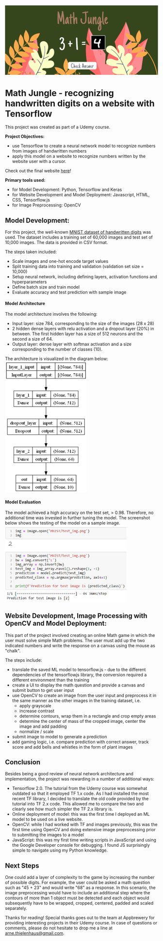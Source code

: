 ![Math Jungle Screenshot](images/mj_screenshot.png)

# Math Jungle - recognizing handwritten digits on a website with Tensorflow
 
This project was created as part of a Udemy course.

__Project Objectives:__
- use Tensorflow to create a neural network model to recognize numbers from images of handwritten numbers
- apply this model on a website to recognize numbers written by the website user with a cursor.

Check out the final website [here](https://athielenhaus.github.io/Handwriting-Recognition-with-Tensorflow/)!

__Primary tools used:__
- for Model Development: Python, Tensorflow and Keras
- for Website Development and Model Deployment: Javascript, HTML, CSS, Tensorflow.js
- for Image Preprocessing: OpenCV

## Model Development:
For this project, the well-known [MNIST dataset of handwritten digits](https://en.wikipedia.org/wiki/MNIST_database) was used. The dataset includes a training set of 60,000 images and test set of 10,000 images. The data is provided in CSV format.

The steps taken included:  
- Scale images and one-hot encode target values
- Split training data into training and validation (validation set size = 10,000)
- Setup neural network, including defining layers, activation functions and hyperparameters
- Define batch size and train model
- Evaluate accuracy and test prediction with sample image

#### Model Architecture  
The model architecture involves the following:  
- Input layer: size 784, corresponding to the size of the images (28 x 28)
- 2 hidden dense layers with relu activation and a dropout layer (20%) in between. The first hidden layer has a size of 512 neurons and the second a size of 64. 
- Output layer: dense layer with softmax activation and a size corresponding to the number of classes (10).

The architecture is visualized in the diagram below:  
<img src="images/model.png" alt="Tensorflow Model" style="width:270px;"/>

#### Model Evaluation  
The model achieved a high accuracy on the test set, > 0.98. Therefore, no additional time was invested in further tuning the model. The screenshot below shows the testing of the model on a sample image.  
<img src="images/prediction.png" alt="Model Prediction" style="width:400px;"/>

## Website Development, Image Processing with OpenCV and Model Deployment:
This part of the project involved creating an online Math game in which the user must solve simple Math problems. The user must add up the two indicated numbers and write the response on a canvas using the mouse as "chalk". 

The steps include:
- translate the saved ML model to tensorflow.js - due to the different dependencies of the tensorflowjs library, the conversion required a different environment than the training
- create a UI to display the math question and provide a canvas and submit button to get user input
- use OpenCV to create an image from the user input and preprocess it in the same manner as the other images in the training dataset, i.e.
  - apply grayscale
  - increase contrast
  - determine contours, wrap them in a rectangle and crop empty areas
  - determine the center of mass of the cropped image, center the image and add padding 
  - normalize / scale
- submit image to model to generate a prediction
- add gaming logic, i.e. compare prediction with correct answer, track score and add bells and whistles in the form of plant images

## Conclusion
Besides being a good review of neural network architecture and implementation, the project was rewarding in a number of additional ways:
- Tensorflow 2.0. The tutorial from the Udemy course was somewhat outdated so that it employed TF 1.x code. As I had installed the most recent TF library, I decided to translate the old code provided by the tutorial into TF 2.x code. This allowed me to compare the two and clearly see how much simpler the TF 2.x library is.
- Online deployment of model: this was the first time I deployed an ML model to be used on a live website.
- OpenCV: while I had worked with TF and images previously, this was the first time using OpenCV and doing extensive image preprocessing prior to submitting the images to a model
- JavaScript: this was my first time writing scripts in JavaScript and using the Google Developer console for debugging. I found JS surprisingly simple to navigate using my Python knowledge.

## Next Steps
One could add a layer of complexity to the game by increasing the number of possible digits. For example, the user could be asked a math question such as "45 + 23" and would write "68" as a response. In this scenario, the image preprocessing would have to include an additional step where the contours of more than 1 object must be detected and each object would subsequently have to be wrapped, cropped, centered, padded and scaled separately. 

Thanks for reading! Special thanks goes out to the team at Appbrewery for providing interesting projects in their Udemy course. 
In case of questions or comments, please do not hesitate to drop me a line at arne.thielenhaus@gmail.com.
